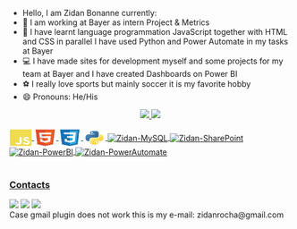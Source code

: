 
- Hello, I am Zidan Bonanne currently:
- 🔭 I am working at Bayer as intern Project & Metrics
- 🌱 I have learnt language programmation JavaScript together with HTML and CSS in parallel I have used Python and Power Automate in my tasks at Bayer
- 💻 I have made sites for development myself and some projects for my team at Bayer and I have created Dashboards on Power BI
- ⚽ I really love sports but mainly soccer it is my favorite hobby
- 😄 Pronouns: He/His

<div align="center"widht="100%" >
  <a href="https://github.com/zidanbonanne">
  <img height="180em" widht="200px"src="https://github-readme-stats.vercel.app/api?username=zidanbonanne&show_icons=true&theme=merko&include_all_commits=true&count_private=true"/>
  <img height="180em" widht="200px" src="https://github-readme-stats.vercel.app/api/top-langs/?username=zidanbonanne&layout=compact&langs_count=7&theme=merko"/>
</div>
<div style="display: inline_block"><br>
  <img align="center" alt="Zidan-Js" height="30" width="40" src="https://raw.githubusercontent.com/devicons/devicon/master/icons/javascript/javascript-plain.svg">
<!--   <img align="center" alt="Zidan-React" height="30" width="40" src="https://raw.githubusercontent.com/devicons/devicon/master/icons/react/react-original.svg"> -->
  <img align="center" alt="Zidan-HTML" height="30" width="40" src="https://raw.githubusercontent.com/devicons/devicon/master/icons/html5/html5-original.svg">
  <img align="center" alt="Zidan-CSS" height="30" width="40" src="https://raw.githubusercontent.com/devicons/devicon/master/icons/css3/css3-original.svg">
  <img align="center" alt="Zidan-Python" height="30" width="40" src="https://raw.githubusercontent.com/devicons/devicon/master/icons/python/python-original.svg">
  <img align="center" alt="Zidan-MySQL" height="30" width="40" src="https://cdn.jsdelivr.net/gh/devicons/devicon/icons/mysql/mysql-plain-wordmark.svg">
  <img align="center" alt="Zidan-SharePoint" height="30" width="40" src="https://img.icons8.com/color/48/undefined/ms-share-point.png">
  <img align="center" alt="Zidan-PowerBI" height="30" width="40" src="https://img.icons8.com/color/96/undefined/power-bi.png">
<img align="center" alt="Zidan-PowerAutomate" height="30" width="40" src="https://img.icons8.com/fluency/48/undefined/microsoft-power-automate-2020.png">
</div>
 
</br>
<div> 
  <h3>Contacts</h3>
  <a href="https://instagram.com/zidanbonanne" target="_blank"><img src="https://img.shields.io/badge/-Instagram-%23E4405F?style=for-the-badge&logo=instagram&logoColor=white" target="_blank"></a>
  <a href = "mailto:zidanrocha@gmail.com"><img src="https://img.shields.io/badge/-Gmail-%23333?style=for-the-badge&logo=gmail&logoColor=white" target="_blank"></a>
  <a href="https://www.linkedin.com/in/zidan-rocha" target="_blank"><img src="https://img.shields.io/badge/-LinkedIn-%230077B5?style=for-the-badge&logo=linkedin&logoColor=white" target="_blank"></a> 
 
</div>
Case gmail plugin does not work this is my e-mail: zidanrocha@gmail.com
<!--

Here are some ideas to get you started:

-  I’m currently working on ...
-  I’m currently learning ...
- 👯 I’m looking to collaborate on ...
- 🤔 I’m looking for help with ...
- 💬 Ask me about ...
- 📫 How to reach me: ...
- 😄 Pronouns: ...
- ⚡ Fun fact: ...
-->
